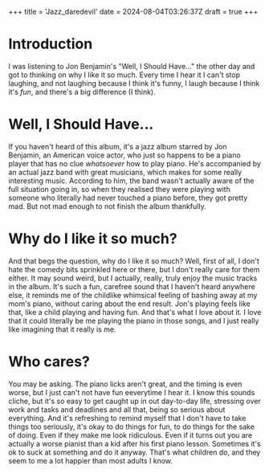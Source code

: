 +++
title = 'Jazz_daredevil'
date = 2024-08-04T03:26:37Z
draft = true
+++

# Introduction
I was listening to Jon Benjamin's "Well, I Should Have..." the other day and got to thinking on why I like it so much. Every time I hear it I can't stop laughing, and not laughing because I think it's funny, I laugh because I think it's *fun*, and there's a big difference (I think).

# Well, I Should Have...

If you haven't heard of this album, it's a jazz album starred by Jon Benjamin, an American voice actor, who just so happens to be a piano player that has no clue _whatsoever_ how to play piano. He's accompanied by an actual jazz band with great musicians, which makes for some really interesting music. According to him, the band wasn't actually aware of the full situation going in, so when they realised they were playing with someone who literally had never touched a piano before, they got pretty mad. But not mad enough to not finish the album thankfully.

# Why do I like it so much?

And that begs the question, why do I like it so much? Well, first of all, I don't hate the comedy bits sprinkled here or there, but I don't really care for them either. It may sound weird, but I actually, really, truly enjoy the music tracks in the album. It's such a fun, carefree sound that I haven't heard anywhere else, it reminds me of the childlike whimsical feeling of bashing away at my mom's piano, without caring about the end result. Jon's playing feels like that, like a child playing and having fun. And that's what I love about it. I love that it could literally be me playing the piano in those songs, and I just really like imagining that it really is me.

# Who cares?

You may be asking. The piano licks aren't great, and the timing is even worse, but I just can't not have fun eeverytime I hear it. I know this sounds cliche, but it's so easy to get caught up in out day-to-day life, stressing over work and tasks and deadlines and all that, being so serious about everything. And it's refreshing to remind myself that I don't have to take things too seriously, it's okay to do things for fun, to do things for the sake of doing. Even if they make me look ridiculous. Even if it turns out you are actually a worse pianist than a kid after his first piano lesson. Sometimes it's ok to suck at something and do it anyway. That's what children do, and they seem to me a lot happier than most adults I know.
